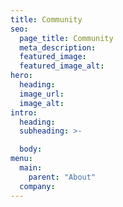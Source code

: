 ```yaml
---
title: Community
seo:
  page_title: Community
  meta_description:
  featured_image:
  featured_image_alt:
hero:
  heading:
  image_url:
  image_alt:
intro:
  heading:
  subheading: >-

  body:
menu:
  main:
    parent: "About"
  company:
---
```

